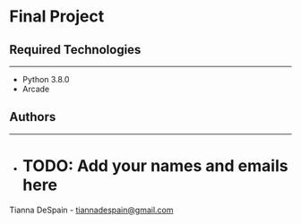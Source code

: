# Final Project

## Required Technologies
---
* Python 3.8.0
* Arcade

## Authors
---
* # TODO: Add your names and emails here
Tianna DeSpain - tiannadespain@gmail.com 
